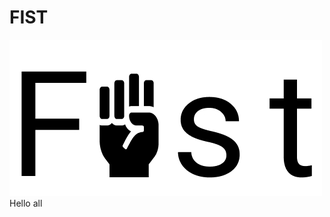 # FIST
![Fist_logo](https://raw.githubusercontent.com/Madhukaran/AIO/main/src/static/images/fist_logo_500_250.jpg)
Hello all
